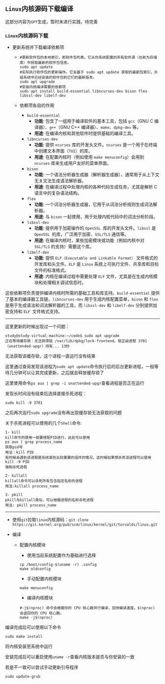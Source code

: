 ## `Linux`内核源码下载编译

这部分内容为`GPT`生成，暂时未进行实践，待完善

### `Linux`内核源码下载

- 更新系统并下载编译依赖项

  - ```
    #更新软件包的本地索引，即软件包列表。它从你系统配置的所有软件源（也称为存储库）中获取最新的软件包信息。
    sudo apt update
    #实际执行软件包的更新操作。它会基于 sudo apt update 获取的最新包索引，升级系统中已经安装的软件包到它们的最新版本。
    sudo apt upgrade
    #安装内核编译需要的依赖项
    sudo apt install build-essential libncurses-dev bison flex libssl-dev libelf-dev
    ```

  - 依赖项各自的作用
    - `build-essential`
      - **功能**: 包含了一组用于编译软件的基本工具，包括 `gcc`（GNU C 编译器）、`g++`（GNU C++ 编译器）、`make`、`dpkg-dev` 等。
      - **用途**: 在编译内核和其他软件时提供基础的编译工具。
    - `libncurses-dev`
      - **功能**: 提供 `ncurses` 库的开发头文件。`ncurses` 是一个用于在终端中创建文本界面（`TUI`）的库。
      - **用途**: 在配置内核时（例如使用 `make menuconfig`）会用到 `ncurses` 库来生成用户友好的菜单界面。
    - `bison`
      - **功能**: 一个语法分析器生成器（解析器生成器），通常用于从上下文无关文法生成语法解析器。
      - **用途**: 在编译过程中处理内核的各种代码生成任务，尤其是解析 C 语言中的复杂语法结构。
    - `flex`
      - **功能**: 一个词法分析器生成器，它用于从词法分析规则生成词法解析器。
      - **用途**: 与 `bison` 一起使用，用于处理内核代码中的词法分析阶段。
    - `libssl-dev`
      - **功能**: 提供用于加密操作的 `OpenSSL `库的开发头文件。`libssl` 是 `OpenSSL `的库，广泛用于加密、`SSL/TLS` 通信等。
      - **用途**: 在编译内核时，某些加密模块或功能（例如内核中对 `SSL/TLS` 的支持）需要这个库。
    - `libelf-dev`
      - **功能**: 提供 `ELF（Executable and Linkable Format）` 文件格式的开发库和头文件。`ELF` 是 `Linux` 系统上可执行文件、共享库和目标文件的标准格式。
      - **用途**: 内核在编译过程中需要处理 `ELF` 文件，尤其是在生成内核模块和处理相关调试信息时。

这些依赖项负责提供编译内核时所需的基础工具和库支持。`build-essential` 提供了基本的编译器工具链，`libncurses-dev` 用于生成内核配置菜单，`bison` 和 `flex` 是用于生成语法和词法解析器的工具，而 `libssl-dev` 和 `libelf-dev` 分别提供加密支持和 `ELF `文件格式支持。



-------------------------------------

这里更新的时候出现过一个问题：

```
study@study-virtual-machine:~/code$ sudo apt upgrade
正在等待缓存锁：无法获得锁 /var/lib/dpkg/lock-frontend。锁正由进程 3701（unattended-upgr）持有... 13秒
```

无法获取该缓存锁，这个进程一直运行没有结束

这里通过查阅发现该进程为`sudo apt update`命令执行后的后台更新进程，一般等待几分钟可以让其完成更新，之后就会释放缓存锁了

这里使用命令`ps aux | grep -i unattended-upgr`查看进程是否正在运行

发现长时间没有结束后选择直接杀死进程：

`sudo kill -9 3701`

之后再次运行`sudo upgrade`没有再出现缓存锁无法获取的问题

关于杀死进程可以使用的几个`Shell`命令:

```
1- kill
kill命令的使用一般要搭配PID进行，此处可以使用
ps aux | grep process_name
获取pid号
用法：kill PID
有时候会遇到该进程是系统某些比较重要的组件的情况，这时候如果想杀死该进程可以使用
kill -9 PID
强制杀死进程

2- killall
killall命令可以杀死所有包含指定名称的进程
用法:killall process_name

3- pkill
pkill与killall类似，可以根据进程的名称杀死进程
用法: pkill process_name
```



-----------------------------------------------



- 使用`git`拉取`linux`内核源码：`git clone https://git.kernel.org/pub/scm/linux/kernel/git/torvalds/linux.git`

- 编译

  - 配置内核模块

    - 使用当前系统配置作为基础进行选择

    ```
    cp /boot/config-$(uname -r) .config
    make oldconfig
    ```

    - 手动配置内核模块

    ```
    make menuconfig
    ```

    - 编译内核模块

    ```
    #-j$(nproc) 命令会根据你的 CPU 核心数并行编译，加快编译速度。$(nproc) 会返回你的 CPU 核心数。
    make -j$(nproc)
    ```

编译完成后可以使用以下命令

`sudo make install`

将内核安装至系统中运行

安装完成后可以重启使用`uname -r`查看内核版本是否与你安装的一致

若是不一致可以尝试手动更新引导程序

```
sudo update-grub
```































